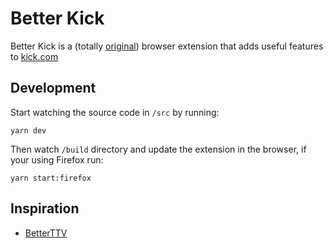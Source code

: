 # Better Kick

Better Kick is a (totally [original](https://github.com/night/betterttv)) browser extension that adds useful features to [kick.com](https://kick.com/)

## Development

Start watching the source code in `/src` by running:

`yarn dev`

Then watch `/build` directory and update the extension in the browser, if your using Firefox run:

`yarn start:firefox`

## Inspiration

- [BetterTTV](https://github.com/night/betterttv)

